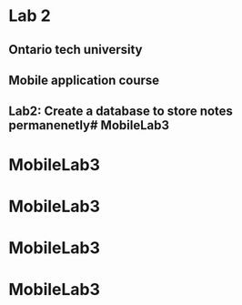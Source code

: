 # Lab 2

## Ontario tech university
## Mobile application course
## Lab2: Create a database to store notes permanenetly# MobileLab3
# MobileLab3
# MobileLab3
# MobileLab3
# MobileLab3
